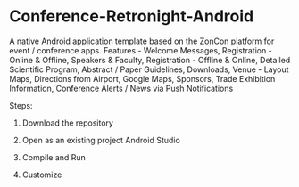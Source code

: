 # Conference-Retronight-Android
A native Android application template based on the ZonCon platform for event / conference apps. Features - Welcome Messages, Registration - Online &amp; Offline, Speakers &amp; Faculty, Registration - Offline &amp; Online, Detailed Scientific Program, Abstract / Paper Guidelines, Downloads, Venue - Layout Maps, Directions from Airport, Google Maps, Sponsors, Trade Exhibition Information, Conference Alerts / News via Push Notifications

Steps:

1. Download the repository

2. Open as an existing project Android Studio

3. Compile and Run

4. Customize
